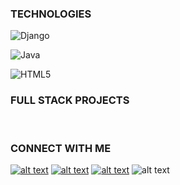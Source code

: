 <h3>TECHNOLOGIES</h3>

![Django](https://img.shields.io/badge/django-12100E.svg?style=for-the-badge&logo=django&logoColor=white)

![Java](https://img.shields.io/badge/java-12100E.svg?style=for-the-badge&logo=java&logoColor=white)

![HTML5](https://img.shields.io/badge/html5-12100E.svg?style=for-the-badge&logo=html5&logoColor=white)





<h3>FULL STACK PROJECTS</h3>
<br>
<img src="https://camo.githubusercontent.com/0132c975e4782fd2d45a280683ef696f5a81e09a2475eefadbdcbb456fed2c63/68747470733a2f2f696d672e736869656c64732e696f2f62616467652f2d2546302539462541372541432532304d79253230576562736974652d303030" alt="" data-canonical-src="https://img.shields.io/badge/-%F0%9F%A7%AC%20My%20Website-000" style="max-width: 100%;">

<h3>CONNECT WITH ME</h3>

<!-- Please don't remove this: Grab your social icons from https://github.com/carlsednaoui/gitsocial -->

<!-- display the social media buttons in your README -->

[![alt text][6.1]][6]
[![alt text][1.1]][1]
[![alt text][2.1]][2]
![alt text][3.1]

[6.1]: http://i.imgur.com/0o48UoR.png (github icon with padding)
[1.1]: http://i.imgur.com/tXSoThF.png (twitter icon with padding)
[2.1]: http://i.imgur.com/P3YfQoD.png (facebook icon with padding)
[3.1]: https://i.imgur.com/SWgh5D6.png

[6]: http://www.github.com/shabiasaeed
[1]: http://www.twitter.com/ShabiaSaeed
[2]: http://www.facebook.com/shabia.saeed




<!-- ![Instagram](https://img.shields.io/badge/Instagram-12100E.svg?style=for-the-badge&logo=Instagram&logoColor=white) -->
